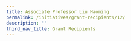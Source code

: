 ```yaml
---
title: Associate Professor Liu Haoming
permalink: /initiatives/grant-recipients/12/
description: ""
third_nav_title: Grant Recipients
---
```

